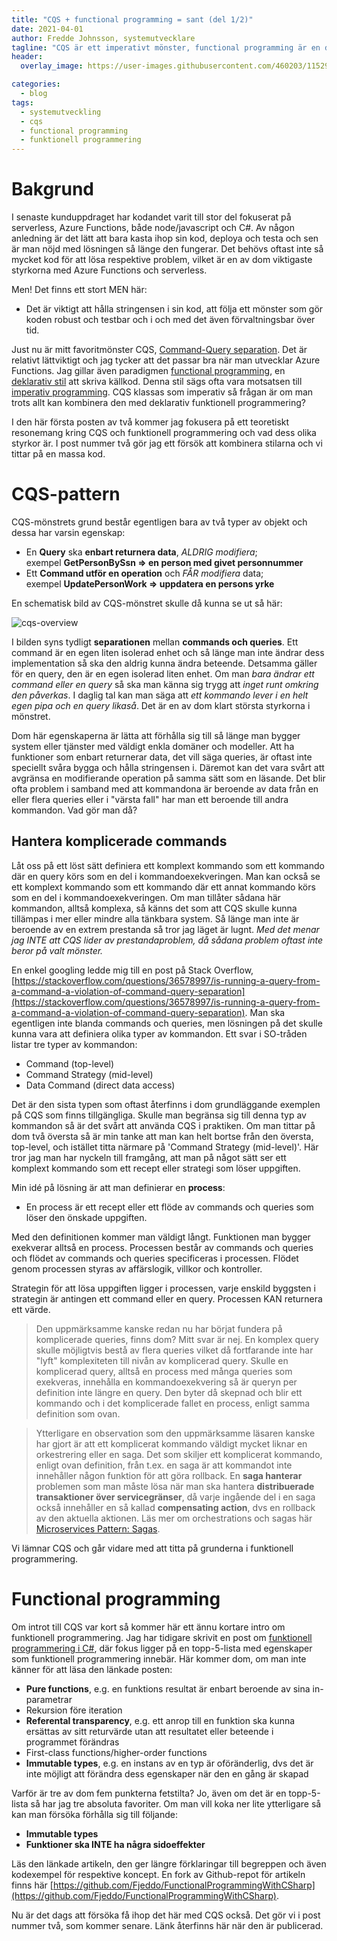 ```yaml
---
title: "CQS + functional programming = sant (del 1/2)"
date: 2021-04-01
author: Fredde Johnsson, systemutvecklare
tagline: "CQS är ett imperativt mönster, functional programming är en deklarativ paradigm, kan man ändå kombinera dom?"
header:
  overlay_image: https://user-images.githubusercontent.com/460203/115292819-c3d97580-a156-11eb-972c-d0dad4361b75.jpg

categories:
  - blog
tags:
  - systemutveckling
  - cqs
  - functional programming
  - funktionell programmering
---
```

# Bakgrund
I senaste kunduppdraget har kodandet varit till stor del fokuserat på serverless, Azure Functions, både node/javascript och C#. Av någon anledning är det lätt att bara kasta ihop sin kod, deploya och testa och sen är man nöjd med lösningen så länge den fungerar. Det behövs oftast inte så mycket kod för att lösa respektive problem, vilket är en av dom viktigaste styrkorna med Azure Functions och serverless. 

Men! Det finns ett stort MEN här: 
- Det är viktigt att hålla stringensen i sin kod, att följa ett mönster som gör koden robust och testbar och i och med det även förvaltningsbar över tid. 

Just nu är mitt favoritmönster CQS, [Command-Query separation](https://en.wikipedia.org/wiki/Command%E2%80%93query_separation). Det är relativt lättviktigt och jag tycker att det passar bra när man utvecklar Azure Functions. Jag gillar även paradigmen [functional programming](https://en.wikipedia.org/wiki/Functional_programming), en [deklarativ stil](https://en.wikipedia.org/wiki/Declarative_programming) att skriva källkod. Denna stil sägs ofta vara motsatsen till [imperativ programming](https://en.wikipedia.org/wiki/Imperative_programming). CQS klassas som imperativ så frågan är om man trots allt kan kombinera den med deklarativ funktionell programmering? 

I den här första posten av två kommer jag fokusera på ett teoretiskt resonemang kring CQS och funktionell programmering och vad dess olika styrkor är. I post nummer två gör jag ett försök att kombinera stilarna och vi tittar på en massa kod.

# CQS-pattern
CQS-mönstrets grund består egentligen bara av två typer av objekt och dessa har varsin egenskap:
- En **Query** ska **enbart returnera data**, *ALDRIG modifiera*; <br>exempel **GetPersonBySsn => en person med givet personnummer**
- Ett **Command utför en operation** och *FÅR modifiera* data; <br>exempel **UpdatePersonWork => uppdatera en persons yrke**

En schematisk bild av CQS-mönstret skulle då kunna se ut så här:

![cqs-overview](https://user-images.githubusercontent.com/460203/115136703-dbfba880-a021-11eb-9ed4-e29a0ebacfcb.png)

I bilden syns tydligt **separationen** mellan **commands och queries**. Ett command är en egen liten isolerad enhet och så länge man inte ändrar dess implementation så ska den aldrig kunna ändra beteende. Detsamma gäller för en query, den är en egen isolerad liten enhet. Om man *bara ändrar ett command eller en query* så ska man känna sig trygg att *inget runt omkring den påverkas*. I daglig tal kan man säga att *ett kommando lever i en helt egen pipa och en query likaså*. Det är en av dom klart största styrkorna i mönstret.

Dom här egenskaperna är lätta att förhålla sig till så länge man bygger system eller tjänster med väldigt enkla domäner och modeller. Att ha funktioner som enbart returnerar data, det vill säga queries, är oftast inte speciellt svåra bygga och hålla stringensen i. Däremot kan det vara svårt att avgränsa en modifierande operation på samma sätt som en läsande. Det blir ofta problem i samband med att kommandona är beroende av data från en eller flera queries eller i "värsta fall" har man ett beroende till andra kommandon. Vad gör man då? 

## Hantera komplicerade commands
Låt oss på ett löst sätt definiera ett komplext kommando som ett kommando där en query körs som en del i kommandoexekveringen. Man kan också se ett komplext kommando som ett kommando där ett annat kommando körs som en del i kommandoexekveringen. Om man tillåter sådana här kommandon, alltså komplexa, så känns det som att CQS skulle kunna tillämpas i mer eller mindre alla tänkbara system. Så länge man inte är beroende av en extrem prestanda så tror jag läget är lugnt. *Med det menar jag INTE att CQS lider av prestandaproblem, då sådana problem oftast inte beror på valt mönster.*

En enkel googling ledde mig till en post på Stack Overflow, [https://stackoverflow.com/questions/36578997/is-running-a-query-from-a-command-a-violation-of-command-query-separation](https://stackoverflow.com/questions/36578997/is-running-a-query-from-a-command-a-violation-of-command-query-separation). Man ska egentligen inte blanda commands och queries, men lösningen på det skulle kunna vara att definiera olika typer av kommandon. Ett svar i SO-tråden listar tre typer av kommandon:
- Command (top-level)
- Command Strategy (mid-level)
- Data Command (direct data access)

Det är den sista typen som oftast återfinns i dom grundläggande exemplen på CQS som finns tillgängliga. Skulle man begränsa sig till denna typ av kommandon så är det svårt att använda CQS i praktiken. Om man tittar på dom två översta så är min tanke att man kan helt bortse från den översta, top-level, och istället titta närmare på 'Command Strategy (mid-level)'. Här tror jag man har nyckeln till framgång, att man på något sätt ser ett komplext kommando som ett recept eller strategi som löser uppgiften. 

Min idé på lösning är att man definierar en **process**:
- En process är ett recept eller ett flöde av commands och queries som löser den önskade uppgiften.

Med den definitionen kommer man väldigt långt. Funktionen man bygger exekverar alltså en process. Processen består av commands och queries och flödet av commands och queries specificeras i processen. Flödet genom processen styras av affärslogik, villkor och kontroller. 
 
Strategin för att lösa uppgiften ligger i processen, varje enskild byggsten i strategin är antingen ett command eller en query. Processen KAN returnera ett värde.

> Den uppmärksamme kanske redan nu har börjat fundera på komplicerade queries, finns dom? Mitt svar är nej. En komplex query skulle möjligtvis bestå av flera queries vilket då fortfarande inte har "lyft" komplexiteten till nivån av komplicerad query. Skulle en komplicerad query, alltså en process med många queries som exekveras, innehålla en kommandoexekvering så är queryn per definition inte längre en query. Den byter då skepnad och blir ett kommando och i det komplicerade fallet en process, enligt samma definition som ovan.

> Ytterligare en observation som den uppmärksamme läsaren kanske har gjort är att ett komplicerat kommando väldigt mycket liknar en orkestrering eller en saga. Det som skiljer ett komplicerat kommando, enligt ovan definition, från t.ex. en saga är att kommandot inte innehåller någon funktion för att göra rollback. En **saga hanterar** problemen som man måste lösa när man ska hantera **distribuerade transaktioner över servicegränser**, då varje ingående del i en saga också innehåller en så kallad **compensating action**, dvs en rollback av den aktuella aktionen. Läs mer om orchestrations och sagas här [Microservices Pattern: Sagas](https://microservices.io/patterns/data/saga.html).

Vi lämnar CQS och går vidare med att titta på grunderna i funktionell programmering.

# Functional programming
Om introt till CQS var kort så kommer här ett ännu kortare intro om funktionell programmering. Jag har tidigare skrivit en post om [funktionell programmering i C#](http://blog.headlight.se/funktionell-programmering-med-csharp/), där fokus ligger på en topp-5-lista med egenskaper som funktionell programmering innebär. Här kommer dom, om man inte känner för att läsa den länkade posten:
- **Pure functions**, e.g. en funktions resultat är enbart beroende av sina in-parametrar
- Rekursion före iteration
- **Referental transparency**, e.g. ett anrop till en funktion ska kunna ersättas av sitt returvärde utan att resultatet eller beteende i programmet förändras
- First-class functions/higher-order functions
- **Immutable types**, e.g. en instans av en typ är oföränderlig, dvs det är inte möjligt att förändra dess egenskaper när den en gång är skapad

Varför är tre av dom fem punkterna fetstilta? Jo, även om det är en topp-5-lista så har jag tre absoluta favoriter. Om man vill koka ner lite ytterligare så kan man försöka förhålla sig till följande:
- **Immutable types**
- **Funktioner ska INTE ha några sidoeffekter**

Läs den länkade artikeln, den ger längre förklaringar till begreppen och även kodexempel för respektive koncept. En fork av Github-repot för artikeln finns här [https://github.com/Fjeddo/FunctionalProgrammingWithCSharp](https://github.com/Fjeddo/FunctionalProgrammingWithCSharp).

Nu är det dags att försöka få ihop det här med CQS också. Det gör vi i post nummer två, som kommer senare. Länk återfinns här när den är publicerad.
